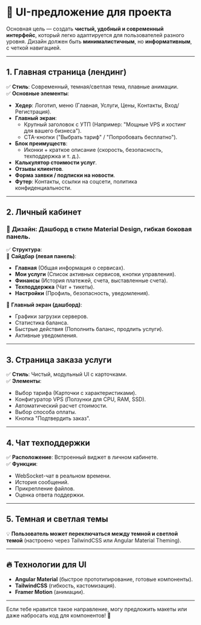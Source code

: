 # 🔹 UI-предложение для проекта

Основная цель — создать **чистый, удобный и современный интерфейс**, который легко адаптируется для пользователей разного уровня. Дизайн должен быть **минималистичным**, но **информативным**, с четкой навигацией.

---

## **1. Главная страница (лендинг)**
✅ **Стиль**: Современный, темная/светлая тема, плавные анимации.  
✅ **Основные элементы**:  
- **Хедер**: Логотип, меню (Главная, Услуги, Цены, Контакты, Вход/Регистрация).  
- **Главный экран**:  
  - Крупный заголовок с УТП (Например: "Мощные VPS и хостинг для вашего бизнеса").  
  - CTA-кнопки ("Выбрать тариф" / "Попробовать бесплатно").  
- **Блок преимуществ**:  
  - Иконки + краткое описание (скорость, безопасность, техподдержка и т. д.).  
- **Калькулятор стоимости услуг**.  
- **Отзывы клиентов**.  
- **Форма заявки / подписки на новости**.  
- **Футер**: Контакты, ссылки на соцсети, политика конфиденциальности.  

---

## **2. Личный кабинет**
### 🔹 **Дизайн**: Дашборд в стиле **Material Design**, гибкая боковая панель.  
✅ **Структура**:  
📌 **Сайдбар (левая панель)**:  
- **Главная** (Общая информация о сервисах).  
- **Мои услуги** (Список активных сервисов, кнопки управления).  
- **Финансы** (История платежей, счета, выставленные счета).  
- **Техподдержка** (Чат + тикеты).  
- **Настройки** (Профиль, безопасность, уведомления).  

📌 **Главный экран (дашборд)**:  
- Графики загрузки серверов.  
- Статистика баланса.  
- Быстрые действия (Пополнить баланс, продлить услуги).  
- Активные уведомления.  

---

## **3. Страница заказа услуги**
✅ **Стиль**: Чистый, модульный UI с карточками.  
✅ **Элементы**:  
- Выбор тарифа (Карточки с характеристиками).  
- Конфигуратор VPS (Ползунки для CPU, RAM, SSD).  
- Автоматический расчет стоимости.  
- Выбор способа оплаты.  
- Кнопка "Подтвердить заказ".  

---

## **4. Чат техподдержки**
✅ **Расположение**: Встроенный виджет в личном кабинете.  
✅ **Функции**:  
- WebSocket-чат в реальном времени.  
- История сообщений.  
- Прикрепление файлов.  
- Оценка ответа поддержки.  

---

## **5. Темная и светлая темы**
💡 **Пользователь может переключаться между темной и светлой темой** (настроено через TailwindCSS или Angular Material Theming).  

---

## 🔥 **Технологии для UI**
- **Angular Material** (быстрое прототипирование, готовые компоненты).  
- **TailwindCSS** (гибкость, кастомизация).  
- **Framer Motion** (анимации).  

---

Если тебе нравится такое направление, могу предложить макеты или даже набросать код для компонентов! 🚀
